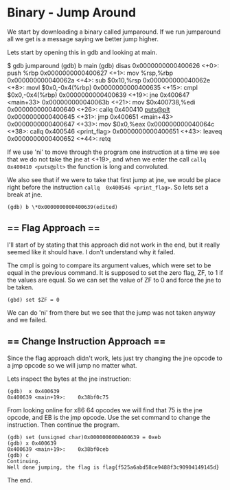 # Binary - Jump Around

We start by downloading a binary called jumparound.
If we run jumparound all we get is a message saying we better jump higher. 

Lets start by opening this in gdb and looking at main.

$ gdb jumparound
(gdb) b main
(gdb) disas
   0x0000000000400626 <+0>:        push   %rbp
   0x0000000000400627 <+1>:        mov    %rsp,%rbp
   0x000000000040062a <+4>:        sub    $0x10,%rsp
   0x000000000040062e <+8>:        movl   $0x0,-0x4(%rbp)
   0x0000000000400635 <+15>:    cmpl   $0x0,-0x4(%rbp)
   0x0000000000400639 <+19>:    jne    0x400647 <main+33>
   0x000000000040063b <+21>:    mov    $0x400738,%edi
   0x0000000000400640 <+26>:    callq  0x400410 <puts@plt>
   0x0000000000400645 <+31>:    jmp    0x400651 <main+43>
   0x0000000000400647 <+33>:    mov    $0x0,%eax
   0x000000000040064c <+38>:    callq  0x400546 <print_flag>
   0x0000000000400651 <+43>:    leaveq 
   0x0000000000400652 <+44>:    retq

If we use 'ni' to move through the program one instruction at a time we see that we do not take the jne at <+19>, and when we enter the call `callq  0x400410 <puts@plt>` the function is long and convoluted. 

We also see that if we were to take that first jump at jne, we would be place right before the instruction `callq  0x400546 <print_flag>`. So lets set a break at jne.

`(gdb) b \*0x0000000000400639(edited)`

## == Flag Approach ==

I'll start of by stating that this approach did not work in the end, but it really seemed like it should have. I don't understand why it failed.

The cmpl is going to compare its argument values, which were set to be equal in the previous command. It is supposed to set the zero flag, ZF, to 1 if the values are equal. So we can set the value of ZF to 0 and force the jne to be taken.

`(gbd) set $ZF = 0`

We can do 'ni' from there but we see that the jump was not taken anyway and we failed. 

## == Change Instruction Approach ==

Since the flag approach didn't work, lets just try changing the jne opcode to a jmp opcode so we will jump no matter what.

Lets inspect the bytes at the jne instruction:

```
(gdb)  x 0x400639
0x400639 <main+19>:    0x38bf0c75
```

From looking online for x86 64 opcodes we will find that 75 is the jne opcode, and EB is the jmp opcode. Use the set command to change the instruction. Then continue the program.

```
(gdb) set (unsigned char)0x0000000000400639 = 0xeb
(gdb) x 0x400639
0x400639 <main+19>:    0x38bf0ceb
(gdb) c
Continuing.
Well done jumping, the flag is flag{f525a6abd58ce9488f3c90904149145d}
```

The end.
